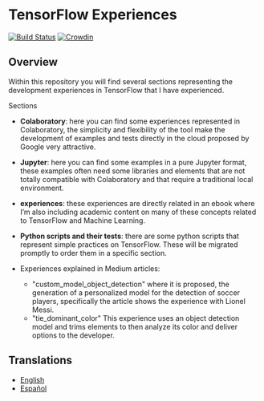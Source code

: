 # TensorFlow Experiences

[![Build Status](https://travis-ci.org/nbortolotti/tensorflow-code-experiences.svg?branch=master)](https://travis-ci.org/nbortolotti/tensorflow-code-experiences)
[![Crowdin](https://d322cqt584bo4o.cloudfront.net/tensorflow-experiences/localized.svg)](https://crowdin.com/project/tensorflow-experiences)

## Overview

Within this repository you will find several sections representing the development experiences in TensorFlow that I have experienced.

Sections

- **Colaboratory**: here you can find some experiences represented in Colaboratory, the simplicity and flexibility of the tool make the development of examples and tests directly in the cloud proposed by Google very attractive.

- **Jupyter**: here you can find some examples in a pure Jupyter format, these examples often need some libraries and elements that are not totally compatible with Colaboratory and that require a traditional local environment.

- **experiences**: these experiences are directly related in an ebook where I’m also including academic content on many of these concepts related to TensorFlow and Machine Learning.

- **Python scripts and their tests**: there are some python scripts that represent simple practices on TensorFlow. These will be migrated promptly to order them in a specific section.

- Experiences explained in Medium articles:
  - "custom_model_object_detection" where it is proposed, the generation of a personalized model for the detection of soccer players, specifically the article shows the experience with Lionel Messi.
  - "tie_dominant_color" This experience uses an object detection model and trims elements to then analyze its color and deliver options to the developer.  

## Translations

  - [English](/README.md)
  - [Español](/translations/es-ES/README.md)

